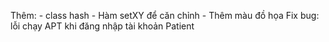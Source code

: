 Thêm:
    - class hash
    - Hàm setXY để căn chỉnh
    - Thêm màu đồ họa
Fix bug: lỗi chạy APT khi đăng nhập tài khoản Patient

